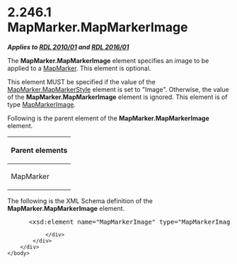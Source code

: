<html dir="LTR" xmlns:mshelp="http://msdn.microsoft.com/mshelp" xmlns:ddue="http://ddue.schemas.microsoft.com/authoring/2003/5" xmlns:xlink="http://www.w3.org/1999/xlink" xmlns:tool="http://www.microsoft.com/tooltip">
    <head>
        <meta http-equiv="Content-Type" content="text/html; CHARSET=utf-8"></meta>
        <meta name="save" content="history"></meta>
        <title>2.246.1 MapMarker.MapMarkerImage</title>
        <xml>
            <mshelp:toctitle title="2.246.1 MapMarker.MapMarkerImage"></mshelp:toctitle>
            <mshelp:rltitle title="[MS-RDL]: MapMarker.MapMarkerImage"></mshelp:rltitle>
            <mshelp:keyword index="A" term="cafac23c-db58-4ca6-8876-783065f252b6"></mshelp:keyword>
            <mshelp:attr name="DCSext.ContentType" value="open specification"></mshelp:attr>
            <mshelp:attr name="AssetID" value="cafac23c-db58-4ca6-8876-783065f252b6"></mshelp:attr>
            <mshelp:attr name="TopicType" value="kbRef"></mshelp:attr>
            <mshelp:attr name="DCSext.Title" value="[MS-RDL]: MapMarker.MapMarkerImage" />
        </xml>
    </head>
    <body>
        <div id="header">
            <h1 class="heading">2.246.1 MapMarker.MapMarkerImage</h1>
        </div>
        <div id="mainSection">
            <div id="mainBody">
                <div id="allHistory" class="saveHistory"></div>
                <div id="sectionSection0" class="section" name="collapseableSection">
                    

<p><b><i>Applies to </i></b><a href="3428e690-a348-4ec7-8a6a-8efb42d2cdee.html"><b><i>RDL 2010/01</i></b></a><b><i>
and </i></b><a href="52ce3983-2bfc-4e72-9359-42aaf5fe4509.html"><b><i>RDL 2016/01</i></b></a></p>

<p>The <b>MapMarker.MapMarkerImage</b> element specifies an
image to be applied to a <a href="78bc5913-846b-42d0-a461-274754ad7d8b.html">MapMarker</a>.
This element is optional. </p>

<p>This element MUST be specified if the value of the <a href="0a2374c4-08db-4c90-8095-bb7fabb6ea4f.html">MapMarker.MapMarkerStyle</a>
element is set to &quot;Image&quot;. Otherwise, the value of the <b>MapMarker.MapMarkerImage</b>
element is ignored. This element is of type <a href="d31b353a-74ed-40cb-9031-7c5cf39a3056.html">MapMarkerImage</a>.</p>

<p>Following is the parent element of the <b>MapMarker.MapMarkerImage</b>
element.</p>

<table>
 <thead>
  <tr>
   <th>
   <p>Parent elements</p>
   </th>
  </tr>
 </thead>
 <tr>
  <td>
  <p>MapMarker</p>
  </td>
 </tr>
</table>

<p>The following is the XML Schema definition of the <b>MapMarker.MapMarkerImage</b>
element.</p>

<dl>
<dd>
<div><pre> &lt;xsd:element name=&quot;MapMarkerImage&quot; type=&quot;MapMarkerImageType&quot; minOccurs=&quot;0&quot; /&gt;
</pre></div>
</dd></dl>


                </div>
            </div>
        </div>
    </body>
</html>